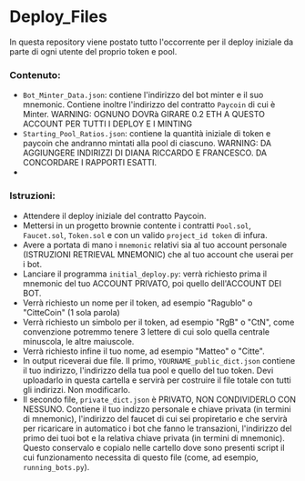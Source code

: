 # Deploy_Files

In questa repository viene postato tutto l'occorrente per il deploy iniziale da parte di ogni utente del proprio token e pool.

### Contenuto:

- `Bot_Minter_Data.json`: contiene l'indirizzo del bot minter e il suo mnemonic. Contiene inoltre l'indirizzo del contratto `Paycoin` di cui è Minter. WARNING: OGNUNO DOVRà GIRARE 0.2 ETH A QUESTO ACCOUNT PER TUTTI I DEPLOY E I MINTING
- `Starting_Pool_Ratios.json`: contiene la quantità iniziale di token e paycoin che andranno mintati alla pool di ciascuno. WARNING: DA AGGIUNGERE INDIRIZZI DI DIANA RICCARDO E FRANCESCO. DA CONCORDARE I RAPPORTI ESATTI.
- 
### Istruzioni:

- Attendere il deploy iniziale del contratto Paycoin.
- Mettersi in un progetto brownie contente i contratti `Pool.sol`, `Faucet.sol`, `Token.sol` e con un valido `project_id token` di infura.
- Avere a portata di mano i `mnemonic` relativi sia al tuo account personale (ISTRUZIONI RETRIEVAL MNEMONIC) che al tuo account che userai per i bot.
- Lanciare il programma `initial_deploy.py`: verrà richiesto prima il mnemonic del tuo ACCOUNT PRIVATO, poi quello dell'ACCOUNT DEI BOT.
- Verrà richiesto un nome per il token, ad esempio "Ragublo" o "CitteCoin" (1 sola parola)
- Verrà richiesto un simbolo per il token, ad esempio "RgB" o "CtN", come convenzione potremmo tenere 3 lettere di cui solo quella centrale minuscola, le altre maiuscole.
- Verrà richiesto infine il tuo nome, ad esempio "Matteo" o "Citte".
- In output riceverai due file. Il primo, `YOURNAME_public_dict.json` contiene il tuo indirizzo, l'indirizzo della tua pool e quello del tuo token. Devi uploadarlo in questa cartella e servirà per costruire il file totale con tutti gli indirizzi. Non modificarlo.
- Il secondo file, `private_dict.json` è PRIVATO, NON CONDIVIDERLO CON NESSUNO. Contiene il tuo indizzo personale e chiave privata (in termini di mnemonic), l'indirizzo del faucet di cui sei propiretario e che servirà per ricaricare in automatico i bot che fanno le transazioni,  l'indirizzo del
primo dei tuoi bot e la relativa chiave privata (in termini di mnemonic). Questo conservalo e copialo nelle cartello dove sono presenti script il cui funzionamento necessita di questo file (come, ad esempio, `running_bots.py`).



